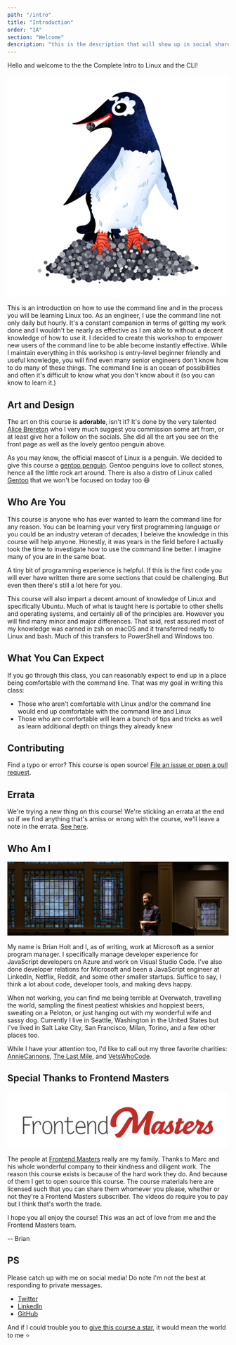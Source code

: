 ```yaml
---
path: "/intro"
title: "Introduction"
order: "1A"
section: "Welcome"
description: "this is the description that will show up in social shares"
---
```


Hello and welcome to the the Complete Intro to Linux and the CLI!

![Cute drawing of gentoo penguin](./images/penguin.png)

This is an introduction on how to use the command line and in the process you will be learning Linux too. As an engineer, I use the command line not only daily but hourly. It's a constant companion in terms of getting my work done and I wouldn't be nearly as effective as I am able to without a decent knowledge of how to use it. I decided to create this workshop to empower new users of the command line to be able become instantly effective. While I maintain everything in this workshop is entry-level beginner friendly and useful knowledge, you will find even many senior engineers don't know how to do many of these things. The command line is an ocean of possibilities and often it's difficult to know what you don't know about it (so you can know to learn it.)

## Art and Design

The art on this course is **adorable**, isn't it? It's done by the very talented [Alice Brereton][alice] who I very much suggest you commission some art from, or at least give her a follow on the socials. She did all the art you see on the front page as well as the lovely gentoo penguin above.

As you may know, the official mascot of Linux is a penguin. We decided to give this course a [gentoo penguin][wiki]. Gentoo penguins love to collect stones, hence all the little rock art around. There is also a distro of Linux called [Gentoo][gentoo] that we won't be focused on today too 😄

## Who Are You

This course is anyone who has ever wanted to learn the command line for any reason. You can be learning your very first programming language or you could be an industry veteran of decades; I beleive the knowledge in this course will help anyone. Honestly, it was years in the field before I actually took the time to investigate how to use the command line better. I imagine many of you are in the same boat.

A tiny bit of programming experience is helpful. If this is the first code you will ever have written there are some sections that could be challenging. But even then there's still a lot here for you.

This course will also impart a decent amount of knowledge of Linux and specifically Ubuntu. Much of what is taught here is portable to other shells and operating systems, and certainly all of the principles are. However you will find many minor and major differences. That said, rest assured most of my knowledge was earned in zsh on macOS and it transferred neatly to Linux and bash. Much of this transfers to PowerShell and Windows too.

## What You Can Expect

If you go through this class, you can reasonably expect to end up in a place being comfortable with the command line. That was my goal in writing this class:

- Those who aren't comfortable with Linux and/or the command line would end up comfortable with the command line and Linux
- Those who are comfortable will learn a bunch of tips and tricks as well as learn additional depth on things they already knew

## Contributing

Find a typo or error? This course is open source! [File an issue or open a pull request][course].

## Errata

We're trying a new thing on this course! We're sticking an errata at the end so if we find anything that's amiss or wrong with the course, we'll leave a note in the errata. [See here][errata].

## Who Am I

![Brian speaking at a conference](./images/brian.jpg)

My name is Brian Holt and I, as of writing, work at Microsoft as a senior program manager. I specifically manage developer experience for JavaScript developers on Azure and work on Visual Studio Code. I've also done developer relations for Microsoft and been a JavaScript engineer at LinkedIn, Netflix, Reddit, and some other smaller startups. Suffice to say, I think a lot about code, developer tools, and making devs happy.

When not working, you can find me being terrible at Overwatch, travelling the world, sampling the finest peatiest whiskies and hoppiest beers, sweating on a Peloton, or just hanging out with my wonderful wife and sassy dog. Currently I live in Seattle, Washington in the United States but I've lived in Salt Lake City, San Francisco, Milan, Torino, and a few other places too.

While I have your attention too, I'd like to call out my three favorite charities: [AnnieCannons][ac], [The Last Mile][tlm], and [VetsWhoCode][vwc].

## Special Thanks to Frontend Masters

![Frontend Masters](./images/FrontendMastersLogo.png)

The people at [Frontend Masters][fem] really are my family. Thanks to Marc and his whole wonderful company to their kindness and diligent work. The reason this course exists is because of the hard work they do. And because of them I get to open source this course. The course materials here are licensed such that you can share them whomever you please, whether or not they're a Frontend Masters subscriber. The videos do require you to pay but I think that's worth the trade.

I hope you all enjoy the course! This was an act of love from me and the Frontend Masters team.

-- Brian

## PS

Please catch up with me on social media! Do note I'm not the best at responding to private messages.

- [Twitter][tw]
- [LinkedIn][li]
- [GitHub][gh]

And if I could trouble you to [give this course a star][course], it would mean the world to me ⭐️

[tw]: https://twitter.com/holtbt
[gh]: https://github.com/btholt
[li]: https://linkedin.com/in/btholt
[course]: https://github.com/btholt/complete-intro-to-linux-and-the-cli
[tlm]: https://thelastmile.org/donate/
[ac]: https://anniecannons.org/invest
[vwc]: https://vetswhocode.io/donate
[fem]: https://www.frontendmasters.com
[alice]: https://www.pickledalice.com/
[wiki]: https://en.wikipedia.org/wiki/Gentoo_penguin
[gentoo]: https://www.gentoo.org/
[errata]: https://btholt.github.io/complete-intro-to-linux-and-the-cli/errata
